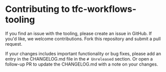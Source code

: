 # Contributing to tfc-workflows-tooling

If you find an issue with the tooling, please create an issue in GitHub. If you'd like, we welcome contributions. Fork this repository and submit a pull request.

If your changes includes important functionality or bug fixes, please add an entry in the CHANGELOG.md file in the `# Unreleased` section. Or open a follow-up PR to update the CHANGELOG.md with a note on your changes.
